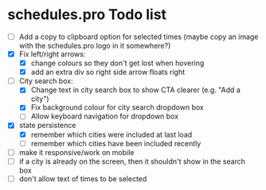 # schedules.pro Todo list

- [ ] Add a copy to clipboard option for selected times (maybe copy an image with the schedules.pro logo in it somewhere?)
- [x] Fix left/right arrows:
  - [x] change colours so they don't get lost when hovering
  - [x] add an extra div so right side arrow floats right
- [ ] City search box:
  - [x] Change text in city search box to show CTA clearer (e.g. "Add a city")
  - [x] Fix background colour for city search dropdown box
  - [ ] Allow keyboard navigation for dropdown box
- [x] state persistence
  - [x] remember which cities were included at last load
  - [ ] remember which cities have been included recently
- [ ] make it responsive/work on mobile
- [ ] if a city is already on the screen, then it shouldn't show in the search box
- [ ] don't allow text of times to be selected
